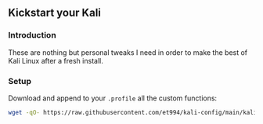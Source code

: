 ## Kickstart your Kali

### Introduction
These are nothing but personal tweaks I need in order to make the best of Kali Linux after a fresh install.

### Setup
Download and append to your `.profile` all the custom functions:
```sh
wget -qO- https://raw.githubusercontent.com/et994/kali-config/main/kali-custom-profile-functions | sudo tee --append ~/.profile
```
